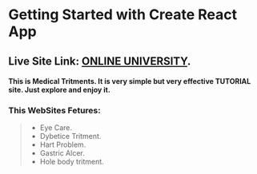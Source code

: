 # Getting Started with Create React App

## Live Site Link: [ONLINE UNIVERSITY](https://).

#### This is Medical Tritments. It is very simple but very effective TUTORIAL site. Just explore and enjoy it.

### This WebSites Fetures:

> - Eye Care.
> - Dybetice Tritment.
> - Hart Problem.
> - Gastric Alcer.
> - Hole body tritment.
